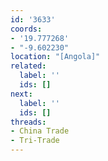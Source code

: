 ```yaml
---
id: '3633'
coords:
- '19.777268'
- "-9.602230"
location: "[Angola]"
related:
  label: ''
  ids: []
next:
  label: ''
  ids: []
threads:
- China Trade
- Tri-Trade
---
```


